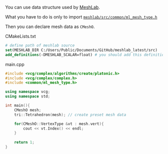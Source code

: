 You can use data structure used by [MeshLab](https://github.com/cnr-isti-vclab/meshlab).

What you have to do is only to import [`meshlab/src/common/ml_mesh_type.h`](https://github.com/cnr-isti-vclab/meshlab/blob/master/src/common/ml_mesh_type.h)

Then you can declare mesh data as `CMeshO`.



CMakeLists.txt

```cmake
# define path of meshlab source
set(MESHLAB_DIR C:/Users/Public/Documents/GitHub/meshlab_latest/src)
add_definitions(-DMESHLAB_SCALAR=float) # you should add this definition if you use meshlab source
```



main.cpp

```cpp
#include <vcg/complex/algorithms/create/platonic.h>
#include <vcg/complex/complex.h>
#include <common/ml_mesh_type.h>

using namespace vcg;
using namespace std;

int main(){
	CMeshO mesh;
	tri::Tetrahedron(mesh); // create preset mesh data

	for(CMeshO::VertexType &vt : mesh.vert){
		cout << vt.Index() << endl;
	}
	
	return 1;
}
```

